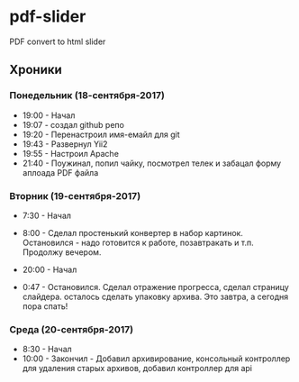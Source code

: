 # pdf-slider
PDF convert to html slider

## Хроники
### Понедельник (18-сентября-2017) 
- 19:00 - Начал
- 19:07 - создал github репо
- 19:20 - Перенастроил имя-емайл для git
- 19:43 - Развернул Yii2
- 19:55 - Настроил Apache
- 21:40 - Поужинал, попил чайку, посмотрел телек и забацал форму аплоада PDF файла

### Вторник (19-сентября-2017)
- 7:30 - Начал
- 8:00 - Сделал простенький конвертер в набор картинок. Остановился - надо готовится к работе, позавтракать и т.п. Продолжу вечером.

- 20:00 - Начал
- 0:47 - Остановился. Сделал отражение прогресса, сделал страницу слайдера. осталось сделать упаковку архива. Это завтра, а сегодня пора спать!

### Среда (20-сентября-2017)
- 8:30 - Начал
- 10:00 - Закончил - Добавил архивирование, консольный контроллер для удаления старых архивов, добавил контроллер для api